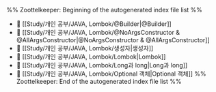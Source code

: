 %% Zoottelkeeper: Beginning of the autogenerated index file list  %%
- 📄 [[Study/개인 공부/JAVA, Lombok/@Builder|@Builder]]
- 📄 [[Study/개인 공부/JAVA, Lombok/@NoArgsConstructor & @AllArgsConstructor|@NoArgsConstructor & @AllArgsConstructor]]
- 📄 [[Study/개인 공부/JAVA, Lombok/생성자|생성자]]
- 📄 [[Study/개인 공부/JAVA, Lombok/Lombok|Lombok]]
- 📄 [[Study/개인 공부/JAVA, Lombok/Long과 long|Long과 long]]
- 📄 [[Study/개인 공부/JAVA, Lombok/Optional 객체|Optional 객체]]
%% Zoottelkeeper: End of the autogenerated index file list  %%
